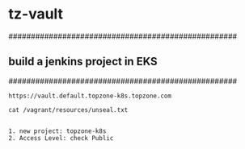 # tz-vault

###################################################
## build a jenkins project in EKS
###################################################
```
https://vault.default.topzone-k8s.topzone.com

cat /vagrant/resources/unseal.txt


1. new project: topzone-k8s
2. Access Level: check Public
 
```
